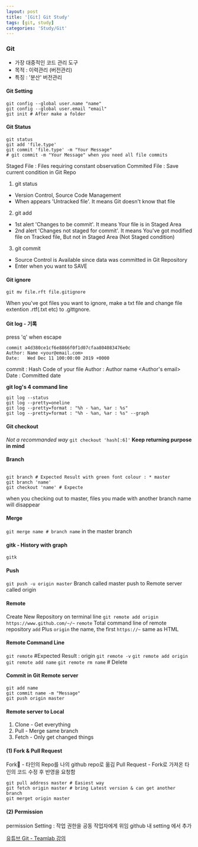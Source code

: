 ```yaml
---
layout: post
title: '[Git] Git Study'
tags: [git, study]
categories: 'Study/Git'
---
```


### Git

-   가장 대중적인 코드 관리 도구
-   목적 : 이력관리 (버전관리)
-   특징 : '분산' 버전관리

  

#### Git Setting

```
git config --global user.name "name"
git config --global user.email "email"
git init # After make a folder
```

  

#### Git Status

```
git status
git add 'file.type'
git commit 'file.type' -m "Your Message"
# git commit -m "Your Message" when you need all file commits

```

Staged File : Files requiring constant observation Commited File : Save current condition in Git Repo

1.  git status

-   Version Control, Source Code Management
-   When appears 'Untracked file'. It means Git doesn't know that file

2.  git add

-   1st alert 'Changes to be commit'. It means Your file is in Staged Area
-   2nd alert 'Changes not staged for commit'. It means You've got modified file on Tracked file, But not in Staged Area (Not Staged condition)

3.  git commit

-   Source Control is Available since data was committed in Git Repository
-   Enter when you want to SAVE  
    
    

#### Git ignore

`git mv file.rft file.gitignore`

When you've got files you want to ignore, make a txt file and change file extention .rtf(.txt etc) to .gittgnore.  




#### Git log - 기록

press 'q' when escape

```
commit a4d380ce1cf6e8866f0f1d07cfaa804083476e0c
Author: Name <your@email.com>
Date:   Wed Dec 11 100:00:00 2019 +0000

```

commit : Hash Code of your file Author : Author name <Author's email> Date : Committed date



**git log's 4 command line**

```
git log --status
git log --pretty=oneline
git log --pretty=format : "%h - %an, %ar : %s"
git log --pretty=format : "%h - %an, %ar : %s" --graph

```

  


#### Git checkout

_Not a recommanded way_ `git checkout 'hash[:6]'` **Keep returning purpose in mind**

  


#### Branch

```

git branch # Expected Result with green font colour : * master
git branch 'name'
git checkout 'name' # Expecte

```

when you checking out to master, files you made with another branch name will disappear

  


#### Merge

`git merge name # branch name` in the master branch

  

#### gitk - History with graph

`gitk`

  

#### Push

`git push -u origin master` Branch called master push to Remote server called origin

  

#### Remote

Create New Repository on terminal line `git remote add origin https://www.github.com/~/~` `remote` Total command line of remote repository `add` Plus `origin` the name, the first `https://~` same as HTML

  

#### Remote Command Line

`git remote` #Expected Result : origin `git remote -v` `git remote add origin` `git remote add name` `git remote rm name` # Delete

  

#### Commit in Git Remote server

```
git add name
git commit name -m "Message"
git push origin master

```

  

#### Remote server to Local

1.  Clone - Get everything
2.  Pull - Merge same branch
3.  Fetch - Only get changed things

  

#### (1) Fork & Pull Request

Fork🍴 - 타인의 Repo를 나의 github repo로 옮김 Pull Request - Fork로 가져온 타인의 코드 수정 후 반영을 요청함

```
git pull address master # Easiest way
git fetch origin master # bring Latest version & can get another branch
git merget origin master

```

  

#### (2) Permission

permission Setting : 작업 권한을 공동 작업자에게 위임 github 내 setting 에서 추가  

[유튜브 Git - Teamlab 강의](https://www.youtube.com/playlist?list=PLBHVuYlKEkULuUe_Ca3wiaFon6dPWIWAZ)